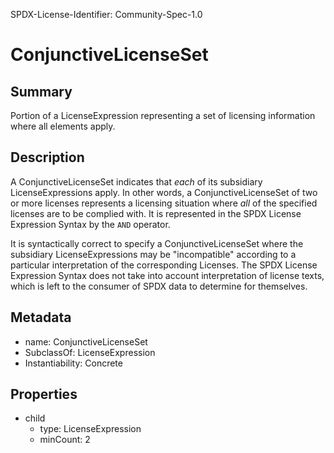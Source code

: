SPDX-License-Identifier: Community-Spec-1.0

# ConjunctiveLicenseSet

## Summary

Portion of a LicenseExpression representing a set of licensing information
where all elements apply.

## Description

A ConjunctiveLicenseSet indicates that _each_ of its subsidiary
LicenseExpressions apply. In other words, a ConjunctiveLicenseSet of two or
more licenses represents a licensing situation where _all_ of the specified
licenses are to be complied with. It is represented in the SPDX License
Expression Syntax by the `AND` operator.

It is syntactically correct to specify a ConjunctiveLicenseSet where the
subsidiary LicenseExpressions may be "incompatible" according to a particular
interpretation of the corresponding Licenses. The SPDX License Expression
Syntax does not take into account interpretation of license texts, which is
left to the consumer of SPDX data to determine for themselves.

## Metadata

- name: ConjunctiveLicenseSet
- SubclassOf: LicenseExpression
- Instantiability: Concrete

## Properties

- child
  - type: LicenseExpression
  - minCount: 2
